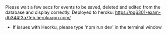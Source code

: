 Please wait a few secs for events to be saved, deleted and edited from the database and display correctly. 
Deployed to heroku: https://pg6301-exam-db344f3a7feb.herokuapp.com/ 
 - If issues with Heorku, please type 'npm run dev' in the terminal window
